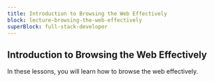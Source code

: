 ```yaml
---
title: Introduction to Browsing the Web Effectively
block: lecture-browsing-the-web-effectively
superBlock: full-stack-developer
---
```


## Introduction to Browsing the Web Effectively

In these lessons, you will learn how to browse the web effectively.
